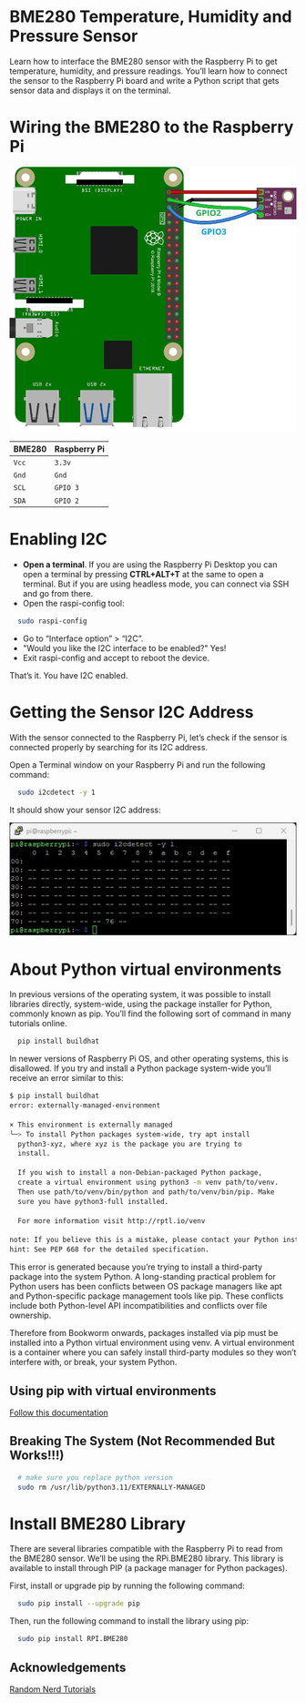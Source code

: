 
# BME280 Temperature, Humidity and Pressure Sensor

Learn how to interface the BME280 sensor with the Raspberry Pi to get temperature, humidity, and pressure readings. You’ll learn how to connect the sensor to the Raspberry Pi board and write a Python script that gets sensor data and displays it on the terminal.

# Wiring the BME280 to the Raspberry Pi

![reference-randomnerdtutorials](https://raw.githubusercontent.com/dhanushshettigar/getting-started-with-raspberry-pi/main/images/BME280-PI.jpg)

| BME280 | Raspberry Pi     |
| :-------- | :------- |
| `Vcc` | `3.3v` |
| `Gnd` | `Gnd` |
| `SCL` | `GPIO 3` |
| `SDA` | `GPIO 2` |

# Enabling I2C

- **Open a terminal**. If you are using the Raspberry Pi Desktop you can open a terminal by pressing **CTRL+ALT+T** at the same to open a terminal. But if you are using headless mode, you can connect via SSH and go from there.
- Open the raspi-config tool:

```bash
  sudo raspi-config
```
- Go to “Interface option” > “I2C”.
- "Would you like the I2C interface to be enabled?" Yes!
- Exit raspi-config and accept to reboot the device.

That’s it. You have I2C enabled.


# Getting the Sensor I2C Address

With the sensor connected to the Raspberry Pi, let’s check if the sensor is connected properly by searching for its I2C address.

Open a Terminal window on your Raspberry Pi and run the following command:


```bash
  sudo i2cdetect -y 1
```

It should show your sensor I2C address:

![reference-randomnerdtutorials](https://raw.githubusercontent.com/dhanushshettigar/getting-started-with-raspberry-pi/main/images/DETECT.jpg)

# About Python virtual environments

In previous versions of the operating system, it was possible to install libraries directly, system-wide, using the package installer for Python, commonly known as pip. You’ll find the following sort of command in many tutorials online.

```bash
  pip install buildhat
```

In newer versions of Raspberry Pi OS, and other operating systems, this is disallowed. If you try and install a Python package system-wide you’ll receive an error similar to this:

```bash
$ pip install buildhat
error: externally-managed-environment

× This environment is externally managed
╰─> To install Python packages system-wide, try apt install
  python3-xyz, where xyz is the package you are trying to
  install.

  If you wish to install a non-Debian-packaged Python package,
  create a virtual environment using python3 -m venv path/to/venv.
  Then use path/to/venv/bin/python and path/to/venv/bin/pip. Make
  sure you have python3-full installed.

  For more information visit http://rptl.io/venv

note: If you believe this is a mistake, please contact your Python installation or OS distribution provider. You can override this, at the risk of breaking your Python installation or OS, by passing --break-system-packages.
hint: See PEP 668 for the detailed specification.
```

This error is generated because you’re trying to install a third-party package into the system Python. A long-standing practical problem for Python users has been conflicts between OS package managers like apt and Python-specific package management tools like pip. These conflicts include both Python-level API incompatibilities and conflicts over file ownership.

Therefore from Bookworm onwards, packages installed via pip must be installed into a Python virtual environment using venv. A virtual environment is a container where you can safely install third-party modules so they won’t interfere with, or break, your system Python.

## Using pip with virtual environments

[Follow this documentation](https://www.raspberrypi.com/documentation/computers/os.html#installing-python-packages-using-apt)

## Breaking The System (Not Recommended But Works!!!)

```bash
  # make sure you replace python version
  sudo rm /usr/lib/python3.11/EXTERNALLY-MANAGED
```

# Install BME280 Library

There are several libraries compatible with the Raspberry Pi to read from the BME280 sensor. We’ll be using the RPi.BME280 library. This library is available to install through PIP (a package manager for Python packages).

First, install or upgrade pip by running the following command:

```bash
  sudo pip install --upgrade pip
```

Then, run the following command to install the library using pip:

```bash
  sudo pip install RPI.BME280
```
## Acknowledgements

 [Random Nerd Tutorials](https://randomnerdtutorials.com/)
